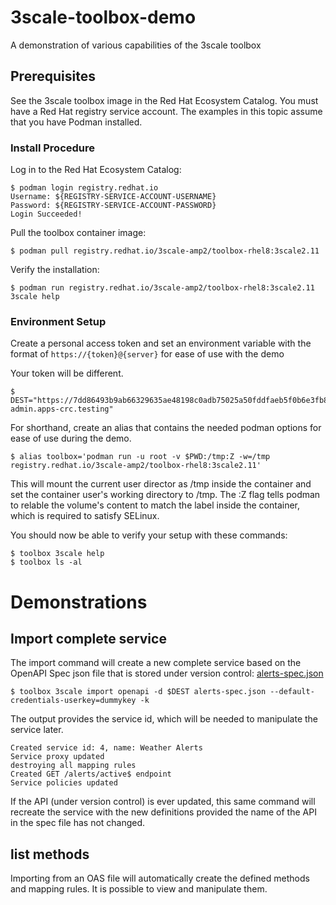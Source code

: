 # 3scale-toolbox-demo
A demonstration of various capabilities of the 3scale toolbox

## Prerequisites

See the 3scale toolbox image in the Red Hat Ecosystem Catalog. You must have a Red Hat registry service account. The examples in this topic assume that you have Podman installed.

### Install Procedure

Log in to the Red Hat Ecosystem Catalog:
~~~
$ podman login registry.redhat.io
Username: ${REGISTRY-SERVICE-ACCOUNT-USERNAME}
Password: ${REGISTRY-SERVICE-ACCOUNT-PASSWORD}
Login Succeeded!
~~~
Pull the toolbox container image:
~~~
$ podman pull registry.redhat.io/3scale-amp2/toolbox-rhel8:3scale2.11
~~~
Verify the installation:
~~~
$ podman run registry.redhat.io/3scale-amp2/toolbox-rhel8:3scale2.11 3scale help
~~~

### Environment Setup
Create a personal access token and set an environment variable with the format of `https://{token}@{server}` for ease of use with the demo

Your token will be different.
~~~
$ DEST="https://7dd86493b9ab66329635ae48198c0adb75025a50fddfaeb5f0b6e3fb86407876@3scale-admin.apps-crc.testing"
~~~

For shorthand, create an alias that contains the needed podman options for ease of use during the demo.
~~~
$ alias toolbox='podman run -u root -v $PWD:/tmp:Z -w=/tmp registry.redhat.io/3scale-amp2/toolbox-rhel8:3scale2.11'
~~~
This will mount the current user director as /tmp inside the container and set the container user's working directory to /tmp. The :Z flag tells podman to relable the volume's content to match the label inside the container, which is required to satisfy SELinux.

You should now be able to verify your setup with these commands:

~~~
$ toolbox 3scale help
$ toolbox ls -al
~~~

# Demonstrations

## Import complete service

The import command will create a new complete service based on the OpenAPI Spec json file that is stored under version control: [alerts-spec.json](alerts-spec.json)

~~~
$ toolbox 3scale import openapi -d $DEST alerts-spec.json --default-credentials-userkey=dummykey -k
~~~
The output provides the service id, which will be needed to manipulate the service later.
~~~
Created service id: 4, name: Weather Alerts
Service proxy updated
destroying all mapping rules
Created GET /alerts/active$ endpoint
Service policies updated
~~~

If the API (under version control) is ever updated, this same command will recreate the service with the new definitions provided the name of the API in the spec file has not changed.

## list methods
Importing from an OAS file will automatically create the defined methods and mapping rules. It is possible to view and manipulate them.